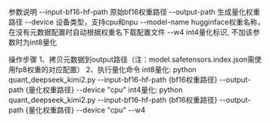 参数说明
--input-bf16-hf-path   原始bf16权重路径
--output-path  生成量化权重路径
--device               设备类型，支持cpu和npu
--model-name           hugginface权重名称，在没有元数据配置时自动根据权重名下载配置文件
--w4                   int4量化标识, 不加该参数时为int8量化

操作步骤
1、拷贝元数据到output路径（注：model.safetensors.index.json需使用fp8权重的对应配置）
2、执行量化命令
int8量化: python quant_deepseek_kimi2.py --input-bf16-hf-path {bf16权重路径} --output-path {量化权重路径} --device "cpu"
int4量化: python quant_deepseek_kimi2.py --input-bf16-hf-path {bf16权重路径} --output-path {量化权重路径} --device "cpu" --w4
